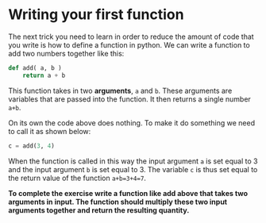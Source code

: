 # Writing your first function

The next trick you need to learn in order to reduce the amount of code that you write is how to define a function in python.  We can write a function to add two numbers together like this:

```python
def add( a, b )
    return a + b
```

This function takes in two __arguments__, `a` and `b`.  These arguments are variables that are passed into the function. It then returns a single number `a+b`.  

On its own the code above does nothing.  To make it do something we need to call it as shown below:

```python
c = add(3, 4)
```

When the function is called in this way the input argument `a` is set equal to 3 and the input argument `b` is set equal to 3.  The variable `c` is thus set equal to the return value of the function `a+b=3+4=7`.

__To complete the exercise write a function like add above that takes two arguments in input.  The function should multiply these two input arguments together and return the resulting quantity.__
